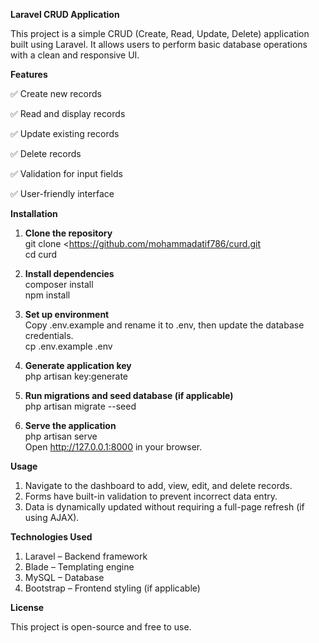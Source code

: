 <b> Laravel CRUD Application </b>

<p>
This project is a simple CRUD (Create, Read, Update, Delete) application built using Laravel. It allows users to perform basic database operations with a clean and responsive UI.
</p>

<b> Features </b>
 
<p> ✅  Create new records </p>
<p> ✅  Read and display records </p>
<p> ✅  Update existing records </p>
<p> ✅  Delete records </p>
<p> ✅  Validation for input fields </p>
<p> ✅  User-friendly interface </p>

<b> Installation </b>

1. <b> Clone the repository </b> <br>
    git clone <https://github.com/mohammadatif786/curd.git 
    <br>
    cd curd

2. <b> Install dependencies </b><br>
    composer install <br>
    npm install

3. <b> Set up environment </b><br>
    Copy .env.example and rename it to .env, then update the database credentials. <br>
    cp .env.example .env

4. <b> Generate application key </b> <br>
    php artisan key:generate

5. <b> Run migrations and seed database (if applicable) </b> <br>
    php artisan migrate --seed  

6. <b> Serve the application </b> <br>
    php artisan serve <br>
    Open http://127.0.0.1:8000 in your browser.

<b> Usage </b>

1. Navigate to the dashboard to add, view, edit, and delete records.
2. Forms have built-in validation to prevent incorrect data entry.
3. Data is dynamically updated without requiring a full-page refresh (if using AJAX).

<b> Technologies Used </b>

1. Laravel – Backend framework
2. Blade – Templating engine
3. MySQL – Database
4. Bootstrap – Frontend styling (if applicable)

<b> License </b>

<p> This project is open-source and free to use. </p>